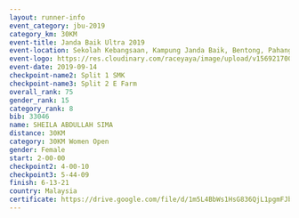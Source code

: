 ```yaml
---
layout: runner-info 
event_category: jbu-2019 
category_km: 30KM 
event-title: Janda Baik Ultra 2019 
event-location: Sekolah Kebangsaan, Kampung Janda Baik, Bentong, Pahang, Malaysia 
event-logo: https://res.cloudinary.com/raceyaya/image/upload/v1569217009/logo/janda-baik_vch1pc.jpg 
event-date: 2019-09-14 
checkpoint-name2: Split 1 SMK 
checkpoint-name3: Split 2 E Farm 
overall_rank: 75
gender_rank: 15
category_rank: 8
bib: 33046
name: SHEILA ABDULLAH SIMA
distance: 30KM
category: 30KM Women Open
gender: Female
start: 2-00-00
checkpoint2: 4-00-10
checkpoint3: 5-44-09
finish: 6-13-21
country: Malaysia
certificate: https://drive.google.com/file/d/1m5L4BbWs1HsG836QjL1pgmFJbQBmfc68/view?usp=sharing
---
```

